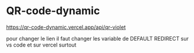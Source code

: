 # QR-code-dynamic




https://qr-code-dynamic.vercel.app/api/qr-violet



pour changer le lien
il faut changer les variable de DEFAULT REDIRECT sur vs code et sur vercel surtout
